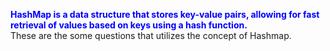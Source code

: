 <span style="color: blue; font-weight: bold;">HashMap is a data structure that stores key-value pairs, allowing for fast retrieval of values based on keys using a hash function.</span>
<br>
These are the some questions that utilizes the concept of Hashmap.
